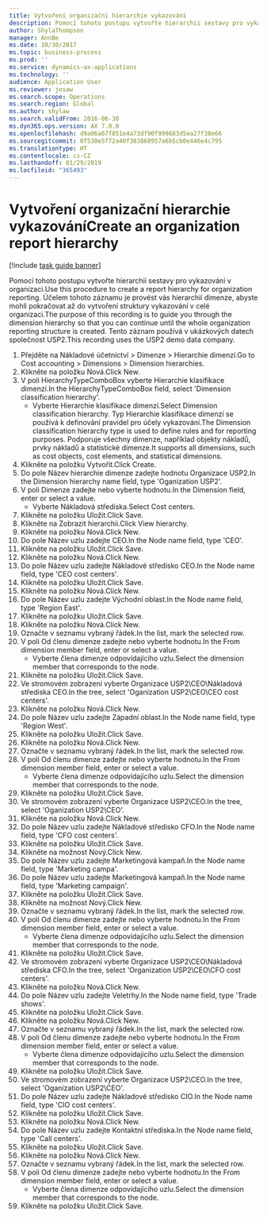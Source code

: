 ```yaml
---
title: Vytvoření organizační hierarchie vykazování
description: Pomocí tohoto postupu vytvořte hierarchii sestavy pro vykazování v organizaci.
author: ShylaThompson
manager: AnnBe
ms.date: 10/30/2017
ms.topic: business-process
ms.prod: ''
ms.service: dynamics-ax-applications
ms.technology: ''
audience: Application User
ms.reviewer: josaw
ms.search.scope: Operations
ms.search.region: Global
ms.author: shylaw
ms.search.validFrom: 2016-06-30
ms.dyn365.ops.version: AX 7.0.0
ms.openlocfilehash: d9a06a67f851e4a73df90f999683d5ea27f38e66
ms.sourcegitcommit: 0f530e5f72a40f383868957a6b5cb0e446e4c795
ms.translationtype: HT
ms.contentlocale: cs-CZ
ms.lasthandoff: 01/29/2019
ms.locfileid: "365493"
---
```

# <a name="create-an-organization-report-hierarchy"></a><span data-ttu-id="dc4b6-103">Vytvoření organizační hierarchie vykazování</span><span class="sxs-lookup"><span data-stu-id="dc4b6-103">Create an organization report hierarchy</span></span>

[!include [task guide banner](../../includes/task-guide-banner.md)]

<span data-ttu-id="dc4b6-104">Pomocí tohoto postupu vytvořte hierarchii sestavy pro vykazování v organizaci.</span><span class="sxs-lookup"><span data-stu-id="dc4b6-104">Use this procedure to create a report hierarchy for organization reporting.</span></span> <span data-ttu-id="dc4b6-105">Účelem tohoto záznamu je provést vás hierarchií dimenze, abyste mohli pokračovat až do vytvoření struktury vykazování v celé organizaci.</span><span class="sxs-lookup"><span data-stu-id="dc4b6-105">The purpose of this recording is to guide you through the dimension hierarchy so that you can continue until the whole organization reporting structure is created.</span></span> <span data-ttu-id="dc4b6-106">Tento záznam používá v ukázkových datech společnost USP2.</span><span class="sxs-lookup"><span data-stu-id="dc4b6-106">This recording uses the USP2 demo data company.</span></span>

1. <span data-ttu-id="dc4b6-107">Přejděte na Nákladové účetnictví > Dimenze > Hierarchie dimenzí.</span><span class="sxs-lookup"><span data-stu-id="dc4b6-107">Go to Cost accounting > Dimensions > Dimension hierarchies.</span></span>
2. <span data-ttu-id="dc4b6-108">Klikněte na položku Nová.</span><span class="sxs-lookup"><span data-stu-id="dc4b6-108">Click New.</span></span>
3. <span data-ttu-id="dc4b6-109">V poli HierarchyTypeComboBox vyberte Hierarchie klasifikace dimenzí.</span><span class="sxs-lookup"><span data-stu-id="dc4b6-109">In the HierarchyTypeComboBox field, select 'Dimension classification hierarchy'.</span></span>
    * <span data-ttu-id="dc4b6-110">Vyberte Hierarchie klasifikace dimenzí.</span><span class="sxs-lookup"><span data-stu-id="dc4b6-110">Select Dimension classification hierarchy.</span></span> <span data-ttu-id="dc4b6-111">Typ Hierarchie klasifikace dimenzí se používá k definování pravidel pro účely vykazování.</span><span class="sxs-lookup"><span data-stu-id="dc4b6-111">The Dimension classification hierarchy type is used to define rules and for reporting purposes.</span></span> <span data-ttu-id="dc4b6-112">Podporuje všechny dimenze, například objekty nákladů, prvky nákladů a statistické dimenze.</span><span class="sxs-lookup"><span data-stu-id="dc4b6-112">It supports all dimensions, such as cost objects, cost elements, and statistical dimensions.</span></span>  
4. <span data-ttu-id="dc4b6-113">Klikněte na položku Vytvořit.</span><span class="sxs-lookup"><span data-stu-id="dc4b6-113">Click Create.</span></span>
5. <span data-ttu-id="dc4b6-114">Do pole Název hierarchie dimenze zadejte hodnotu Organizace USP2.</span><span class="sxs-lookup"><span data-stu-id="dc4b6-114">In the Dimension hierarchy name field, type 'Oganization USP2'.</span></span>
6. <span data-ttu-id="dc4b6-115">V poli Dimenze zadejte nebo vyberte hodnotu.</span><span class="sxs-lookup"><span data-stu-id="dc4b6-115">In the Dimension field, enter or select a value.</span></span>
    * <span data-ttu-id="dc4b6-116">Vyberte Nákladová střediska.</span><span class="sxs-lookup"><span data-stu-id="dc4b6-116">Select Cost centers.</span></span>  
7. <span data-ttu-id="dc4b6-117">Klikněte na položku Uložit.</span><span class="sxs-lookup"><span data-stu-id="dc4b6-117">Click Save.</span></span>
8. <span data-ttu-id="dc4b6-118">Klikněte na Zobrazit hierarchii.</span><span class="sxs-lookup"><span data-stu-id="dc4b6-118">Click View hierarchy.</span></span>
9. <span data-ttu-id="dc4b6-119">Klikněte na položku Nová.</span><span class="sxs-lookup"><span data-stu-id="dc4b6-119">Click New.</span></span>
10. <span data-ttu-id="dc4b6-120">Do pole Název uzlu zadejte CEO.</span><span class="sxs-lookup"><span data-stu-id="dc4b6-120">In the Node name field, type 'CEO'.</span></span>
11. <span data-ttu-id="dc4b6-121">Klikněte na položku Uložit.</span><span class="sxs-lookup"><span data-stu-id="dc4b6-121">Click Save.</span></span>
12. <span data-ttu-id="dc4b6-122">Klikněte na položku Nová.</span><span class="sxs-lookup"><span data-stu-id="dc4b6-122">Click New.</span></span>
13. <span data-ttu-id="dc4b6-123">Do pole Název uzlu zadejte Nákladové středisko CEO.</span><span class="sxs-lookup"><span data-stu-id="dc4b6-123">In the Node name field, type 'CEO cost centers'.</span></span>
14. <span data-ttu-id="dc4b6-124">Klikněte na položku Uložit.</span><span class="sxs-lookup"><span data-stu-id="dc4b6-124">Click Save.</span></span>
15. <span data-ttu-id="dc4b6-125">Klikněte na položku Nová.</span><span class="sxs-lookup"><span data-stu-id="dc4b6-125">Click New.</span></span>
16. <span data-ttu-id="dc4b6-126">Do pole Název uzlu zadejte Východní oblast.</span><span class="sxs-lookup"><span data-stu-id="dc4b6-126">In the Node name field, type 'Region East'.</span></span>
17. <span data-ttu-id="dc4b6-127">Klikněte na položku Uložit.</span><span class="sxs-lookup"><span data-stu-id="dc4b6-127">Click Save.</span></span>
18. <span data-ttu-id="dc4b6-128">Klikněte na položku Nová.</span><span class="sxs-lookup"><span data-stu-id="dc4b6-128">Click New.</span></span>
19. <span data-ttu-id="dc4b6-129">Označte v seznamu vybraný řádek.</span><span class="sxs-lookup"><span data-stu-id="dc4b6-129">In the list, mark the selected row.</span></span>
20. <span data-ttu-id="dc4b6-130">V poli Od členu dimenze zadejte nebo vyberte hodnotu.</span><span class="sxs-lookup"><span data-stu-id="dc4b6-130">In the From dimension member field, enter or select a value.</span></span>
    * <span data-ttu-id="dc4b6-131">Vyberte člena dimenze odpovídajícího uzlu.</span><span class="sxs-lookup"><span data-stu-id="dc4b6-131">Select the dimension member that corresponds to the node.</span></span>  
21. <span data-ttu-id="dc4b6-132">Klikněte na položku Uložit.</span><span class="sxs-lookup"><span data-stu-id="dc4b6-132">Click Save.</span></span>
22. <span data-ttu-id="dc4b6-133">Ve stromovém zobrazení vyberte Organizace USP2\CEO\Nákladová střediska CEO.</span><span class="sxs-lookup"><span data-stu-id="dc4b6-133">In the tree, select 'Oganization USP2\CEO\CEO cost centers'.</span></span>
23. <span data-ttu-id="dc4b6-134">Klikněte na položku Nová.</span><span class="sxs-lookup"><span data-stu-id="dc4b6-134">Click New.</span></span>
24. <span data-ttu-id="dc4b6-135">Do pole Název uzlu zadejte Západní oblast.</span><span class="sxs-lookup"><span data-stu-id="dc4b6-135">In the Node name field, type 'Region West'.</span></span>
25. <span data-ttu-id="dc4b6-136">Klikněte na položku Uložit.</span><span class="sxs-lookup"><span data-stu-id="dc4b6-136">Click Save.</span></span>
26. <span data-ttu-id="dc4b6-137">Klikněte na položku Nová.</span><span class="sxs-lookup"><span data-stu-id="dc4b6-137">Click New.</span></span>
27. <span data-ttu-id="dc4b6-138">Označte v seznamu vybraný řádek.</span><span class="sxs-lookup"><span data-stu-id="dc4b6-138">In the list, mark the selected row.</span></span>
28. <span data-ttu-id="dc4b6-139">V poli Od členu dimenze zadejte nebo vyberte hodnotu.</span><span class="sxs-lookup"><span data-stu-id="dc4b6-139">In the From dimension member field, enter or select a value.</span></span>
    * <span data-ttu-id="dc4b6-140">Vyberte člena dimenze odpovídajícího uzlu.</span><span class="sxs-lookup"><span data-stu-id="dc4b6-140">Select the dimension member that corresponds to the node.</span></span>  
29. <span data-ttu-id="dc4b6-141">Klikněte na položku Uložit.</span><span class="sxs-lookup"><span data-stu-id="dc4b6-141">Click Save.</span></span>
30. <span data-ttu-id="dc4b6-142">Ve stromovém zobrazení vyberte Organizace USP2\CEO.</span><span class="sxs-lookup"><span data-stu-id="dc4b6-142">In the tree, select 'Oganization USP2\CEO'.</span></span>
31. <span data-ttu-id="dc4b6-143">Klikněte na položku Nová.</span><span class="sxs-lookup"><span data-stu-id="dc4b6-143">Click New.</span></span>
32. <span data-ttu-id="dc4b6-144">Do pole Název uzlu zadejte Nákladové středisko CFO.</span><span class="sxs-lookup"><span data-stu-id="dc4b6-144">In the Node name field, type 'CFO cost centers'.</span></span>
33. <span data-ttu-id="dc4b6-145">Klikněte na položku Uložit.</span><span class="sxs-lookup"><span data-stu-id="dc4b6-145">Click Save.</span></span>
34. <span data-ttu-id="dc4b6-146">Klikněte na možnost Nový.</span><span class="sxs-lookup"><span data-stu-id="dc4b6-146">Click New.</span></span>
35. <span data-ttu-id="dc4b6-147">Do pole Název uzlu zadejte Marketingová kampaň.</span><span class="sxs-lookup"><span data-stu-id="dc4b6-147">In the Node name field, type 'Marketing campa'.</span></span>
36. <span data-ttu-id="dc4b6-148">Do pole Název uzlu zadejte Marketingová kampaň.</span><span class="sxs-lookup"><span data-stu-id="dc4b6-148">In the Node name field, type 'Marketing campaign'.</span></span>
37. <span data-ttu-id="dc4b6-149">Klikněte na položku Uložit.</span><span class="sxs-lookup"><span data-stu-id="dc4b6-149">Click Save.</span></span>
38. <span data-ttu-id="dc4b6-150">Klikněte na možnost Nový.</span><span class="sxs-lookup"><span data-stu-id="dc4b6-150">Click New.</span></span>
39. <span data-ttu-id="dc4b6-151">Označte v seznamu vybraný řádek.</span><span class="sxs-lookup"><span data-stu-id="dc4b6-151">In the list, mark the selected row.</span></span>
40. <span data-ttu-id="dc4b6-152">V poli Od členu dimenze zadejte nebo vyberte hodnotu.</span><span class="sxs-lookup"><span data-stu-id="dc4b6-152">In the From dimension member field, enter or select a value.</span></span>
    * <span data-ttu-id="dc4b6-153">Vyberte člena dimenze odpovídajícího uzlu.</span><span class="sxs-lookup"><span data-stu-id="dc4b6-153">Select the dimension member that corresponds to the node.</span></span>  
41. <span data-ttu-id="dc4b6-154">Klikněte na položku Uložit.</span><span class="sxs-lookup"><span data-stu-id="dc4b6-154">Click Save.</span></span>
42. <span data-ttu-id="dc4b6-155">Ve stromovém zobrazení vyberte Organizace USP2\CEO\Nákladová střediska CFO.</span><span class="sxs-lookup"><span data-stu-id="dc4b6-155">In the tree, select 'Organization USP2\CEO\CFO cost centers'.</span></span>
43. <span data-ttu-id="dc4b6-156">Klikněte na položku Nová.</span><span class="sxs-lookup"><span data-stu-id="dc4b6-156">Click New.</span></span>
44. <span data-ttu-id="dc4b6-157">Do pole Název uzlu zadejte Veletrhy.</span><span class="sxs-lookup"><span data-stu-id="dc4b6-157">In the Node name field, type 'Trade shows'.</span></span>
45. <span data-ttu-id="dc4b6-158">Klikněte na položku Uložit.</span><span class="sxs-lookup"><span data-stu-id="dc4b6-158">Click Save.</span></span>
46. <span data-ttu-id="dc4b6-159">Klikněte na položku Nová.</span><span class="sxs-lookup"><span data-stu-id="dc4b6-159">Click New.</span></span>
47. <span data-ttu-id="dc4b6-160">Označte v seznamu vybraný řádek.</span><span class="sxs-lookup"><span data-stu-id="dc4b6-160">In the list, mark the selected row.</span></span>
48. <span data-ttu-id="dc4b6-161">V poli Od členu dimenze zadejte nebo vyberte hodnotu.</span><span class="sxs-lookup"><span data-stu-id="dc4b6-161">In the From dimension member field, enter or select a value.</span></span>
    * <span data-ttu-id="dc4b6-162">Vyberte člena dimenze odpovídajícího uzlu.</span><span class="sxs-lookup"><span data-stu-id="dc4b6-162">Select the dimension member that corresponds to the node.</span></span>  
49. <span data-ttu-id="dc4b6-163">Klikněte na položku Uložit.</span><span class="sxs-lookup"><span data-stu-id="dc4b6-163">Click Save.</span></span>
50. <span data-ttu-id="dc4b6-164">Ve stromovém zobrazení vyberte Organizace USP2\CEO.</span><span class="sxs-lookup"><span data-stu-id="dc4b6-164">In the tree, select 'Oganization USP2\CEO'.</span></span>
51. <span data-ttu-id="dc4b6-165">Do pole Název uzlu zadejte Nákladové středisko CIO.</span><span class="sxs-lookup"><span data-stu-id="dc4b6-165">In the Node name field, type 'CIO cost centers'.</span></span>
52. <span data-ttu-id="dc4b6-166">Klikněte na položku Uložit.</span><span class="sxs-lookup"><span data-stu-id="dc4b6-166">Click Save.</span></span>
53. <span data-ttu-id="dc4b6-167">Klikněte na položku Nová.</span><span class="sxs-lookup"><span data-stu-id="dc4b6-167">Click New.</span></span>
54. <span data-ttu-id="dc4b6-168">Do pole Název uzlu zadejte Kontaktní střediska.</span><span class="sxs-lookup"><span data-stu-id="dc4b6-168">In the Node name field, type 'Call centers'.</span></span>
55. <span data-ttu-id="dc4b6-169">Klikněte na položku Uložit.</span><span class="sxs-lookup"><span data-stu-id="dc4b6-169">Click Save.</span></span>
56. <span data-ttu-id="dc4b6-170">Klikněte na položku Nová.</span><span class="sxs-lookup"><span data-stu-id="dc4b6-170">Click New.</span></span>
57. <span data-ttu-id="dc4b6-171">Označte v seznamu vybraný řádek.</span><span class="sxs-lookup"><span data-stu-id="dc4b6-171">In the list, mark the selected row.</span></span>
58. <span data-ttu-id="dc4b6-172">V poli Od členu dimenze zadejte nebo vyberte hodnotu.</span><span class="sxs-lookup"><span data-stu-id="dc4b6-172">In the From dimension member field, enter or select a value.</span></span>
    * <span data-ttu-id="dc4b6-173">Vyberte člena dimenze odpovídajícího uzlu.</span><span class="sxs-lookup"><span data-stu-id="dc4b6-173">Select the dimension member that corresponds to the node.</span></span>  
59. <span data-ttu-id="dc4b6-174">Klikněte na položku Uložit.</span><span class="sxs-lookup"><span data-stu-id="dc4b6-174">Click Save.</span></span>

